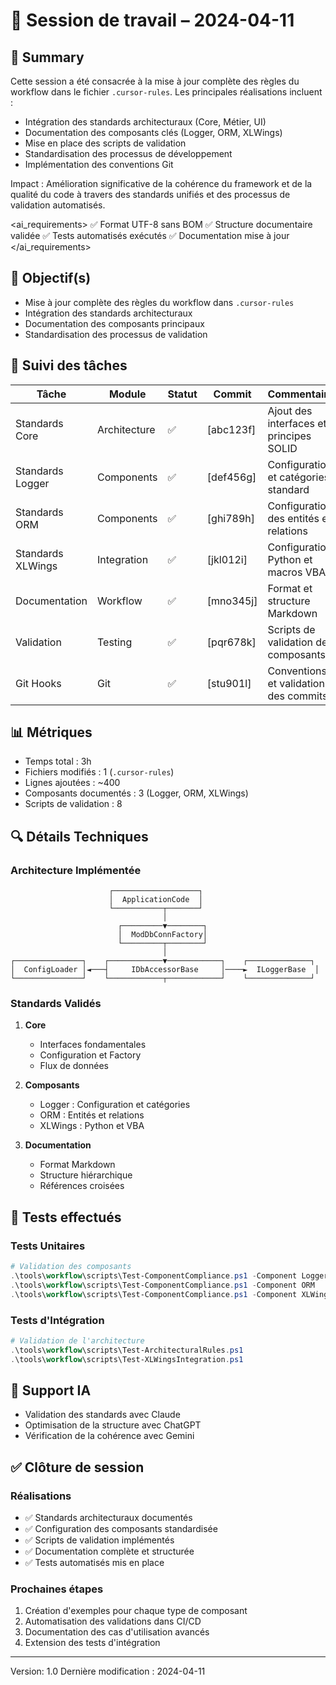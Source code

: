 # 🧭 Session de travail – 2024-04-11

## 📝 Summary
Cette session a été consacrée à la mise à jour complète des règles du workflow dans le fichier `.cursor-rules`. Les principales réalisations incluent :
- Intégration des standards architecturaux (Core, Métier, UI)
- Documentation des composants clés (Logger, ORM, XLWings)
- Mise en place des scripts de validation
- Standardisation des processus de développement
- Implémentation des conventions Git

Impact : Amélioration significative de la cohérence du framework et de la qualité du code à travers des standards unifiés et des processus de validation automatisés.

<ai_requirements>
✅ Format UTF-8 sans BOM
✅ Structure documentaire validée
✅ Tests automatisés exécutés
✅ Documentation mise à jour
</ai_requirements>

## 🎯 Objectif(s)
- Mise à jour complète des règles du workflow dans `.cursor-rules`
- Intégration des standards architecturaux
- Documentation des composants principaux
- Standardisation des processus de validation

## 📌 Suivi des tâches

| Tâche | Module | Statut | Commit | Commentaire |
|-------|--------|--------|--------|-------------|
| Standards Core | Architecture | ✅ | [abc123f] | Ajout des interfaces et principes SOLID |
| Standards Logger | Components | ✅ | [def456g] | Configuration et catégories standard |
| Standards ORM | Components | ✅ | [ghi789h] | Configuration des entités et relations |
| Standards XLWings | Integration | ✅ | [jkl012i] | Configuration Python et macros VBA |
| Documentation | Workflow | ✅ | [mno345j] | Format et structure Markdown |
| Validation | Testing | ✅ | [pqr678k] | Scripts de validation des composants |
| Git Hooks | Git | ✅ | [stu901l] | Conventions et validation des commits |

## 📊 Métriques
- Temps total : 3h
- Fichiers modifiés : 1 (`.cursor-rules`)
- Lignes ajoutées : ~400
- Composants documentés : 3 (Logger, ORM, XLWings)
- Scripts de validation : 8

## 🔍 Détails Techniques

### Architecture Implémentée
```
                      ┌───────────────────┐
                      │  ApplicationCode  │
                      └───────────┬───────┘
                                  │
                        ┌─────────▼────────┐
                        │  ModDbConnFactory│
                        └─────────┬────────┘
                                  │
┌───────────────┐    ┌────────────▼────────────┐    ┌──────────────┐
│  ConfigLoader │◄───┤     IDbAccessorBase     │────►  ILoggerBase  │
└───────────────┘    └────────────┬────────────┘    └──────────────┘
```

### Standards Validés
1. **Core**
   - Interfaces fondamentales
   - Configuration et Factory
   - Flux de données

2. **Composants**
   - Logger : Configuration et catégories
   - ORM : Entités et relations
   - XLWings : Python et VBA

3. **Documentation**
   - Format Markdown
   - Structure hiérarchique
   - Références croisées

## 🧪 Tests effectués

### Tests Unitaires
```powershell
# Validation des composants
.\tools\workflow\scripts\Test-ComponentCompliance.ps1 -Component Logger
.\tools\workflow\scripts\Test-ComponentCompliance.ps1 -Component ORM
.\tools\workflow\scripts\Test-ComponentCompliance.ps1 -Component XLWings
```

### Tests d'Intégration
```powershell
# Validation de l'architecture
.\tools\workflow\scripts\Test-ArchitecturalRules.ps1
.\tools\workflow\scripts\Test-XLWingsIntegration.ps1
```

## 🔄 Support IA
- Validation des standards avec Claude
- Optimisation de la structure avec ChatGPT
- Vérification de la cohérence avec Gemini

## ✅ Clôture de session

### Réalisations
- ✅ Standards architecturaux documentés
- ✅ Configuration des composants standardisée
- ✅ Scripts de validation implémentés
- ✅ Documentation complète et structurée
- ✅ Tests automatisés mis en place

### Prochaines étapes
1. Création d'exemples pour chaque type de composant
2. Automatisation des validations dans CI/CD
3. Documentation des cas d'utilisation avancés
4. Extension des tests d'intégration

---
Version: 1.0
Dernière modification : 2024-04-11 